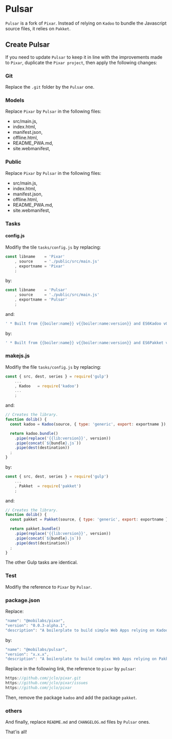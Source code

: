 # Pulsar

`Pulsar` is a fork of `Pixar`. Instead of relying on `Kadoo` to bundle the Javascript source files, it relies on `Pakket`.


## Create Pulsar

If you need to update `Pulsar` to keep it in line with the improvements made to `Pixar`, duplicate the `Pixar project`, then apply the following changes:


### Git

Replace the `.git` folder by the `Pulsar` one.


### Models

Replace `Pixar` by  `Pulsar` in the following files:

  * src/main.js,
  * index.html,
  * manifest.json,
  * offline.html,
  * README_PWA.md,
  * site.webmanifest,


### Public

Replace `Pixar` by  `Pulsar` in the following files:

  * src/main.js,
  * index.html,
  * manifest.json,
  * offline.html,
  * README_PWA.md,
  * site.webmanifest,


### Tasks

#### config.js

Modifiy the tile `tasks/config.js` by replacing:

```js
const libname    = 'Pixar'
    , source     = './public/src/main.js'
    , exportname = 'Pixar'
    ;
```

by:

```js
const libname    = 'Pulsar'
    , source     = './public/src/main.js'
    , exportname = 'Pulsar'
    ;
```

and:

```js
' * Built from {{boiler:name}} v{{boiler:name:version}} and ES6Kadoo v0.0.0-beta.1.',
```

by:


```js
' * Built from {{boiler:name}} v{{boiler:name:version}} and ES6Pakket vx.x.x.',
```

### makejs.js

Modifiy the file `tasks/config.js` by replacing:

```js
const { src, dest, series } = require('gulp')
    ...
    , Kadoo   = require('kadoo')
    ...
    ;
```
and:

```js
// Creates the library.
function dolib() {
  const kadoo = Kadoo(source, { type: 'generic', export: exportname });

  return kadoo.bundle()
    .pipe(replace('{{lib:version}}', version))
    .pipe(concat(`${bundle}.js`))
    .pipe(dest(destination))
  ;
}
```

by:

```js
const { src, dest, series } = require('gulp')
    ...
    , Pakket  = require('pakket')
    ;
```

and:

```js
// Creates the library.
function dolib() {
  const pakket = Pakket(source, { type: 'generic', export: exportname });

  return pakket.bundle()
    .pipe(replace('{{lib:version}}', version))
    .pipe(concat(`${bundle}.js`))
    .pipe(dest(destination))
  ;
}
```

The other Gulp tasks are identical.


### Test

Modifiy the reference to `Pixar` by `Pulsar`.


### package.json

Replace:

```js
"name": "@mobilabs/pixar",
"version": "0.0.3-alpha.1",
"description": "A boilerplate to build simple Web Apps relying on Kadoo",
```

by:

```js
"name": "@mobilabs/pulsar",
"version": "x.x.x",
"description": "A boilerplate to build complex Web Apps relying on Pakket",
```

Replace in the following link, the reference to `pixar` by `pulsar`:

```js
https://github.com/jclo/pixar.git
https://github.com/jclo/pixar/issues
https://github.com/jclo/pixar
```

Then, remove the package `kadoo` and add the package `pakket`.

### others

And finally, replace `README.md` and `CHANGELOG.md` files by `Pulsar` ones.

That'is all!
